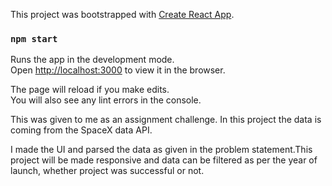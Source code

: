 This project was bootstrapped with [Create React App](https://github.com/facebook/create-react-app).

### `npm start`

Runs the app in the development mode.<br />
Open [http://localhost:3000](http://localhost:3000) to view it in the browser.

The page will reload if you make edits.<br />
You will also see any lint errors in the console.

This was given to me as an assignment challenge. In this project the data is coming from the SpaceX data API.

I made the UI and parsed the data as given in the problem statement.This project will be made responsive and data can be filtered as per the year of launch, whether project was successful or not.
